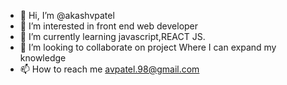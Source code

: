- 👋 Hi, I’m @akashvpatel
- 👀 I’m interested in front end web developer
- 🌱 I’m currently learning javascript,REACT JS.
- 💞️ I’m looking to collaborate on project Where I can expand my knowledge
- 📫 How to reach me avpatel.98@gmail.com

<!---
akashvpatel/akashvpatel is a ✨ special ✨ repository because its `README.md` (this file) appears on your GitHub profile.
You can click the Preview link to take a look at your changes.
---
